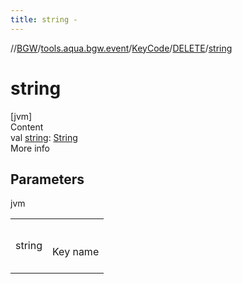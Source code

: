 ```yaml
---
title: string -
---
```

//[BGW](../../../../index.md)/[tools.aqua.bgw.event](../../index.md)/[KeyCode](../index.md)/[DELETE](index.md)/[string](string.md)



# string  
[jvm]  
Content  
val [string](string.md): [String](https://kotlinlang.org/api/latest/jvm/stdlib/kotlin/-string/index.html)  
More info  


## Parameters  
  
jvm  
  
| | |
|---|---|
| <a name="tools.aqua.bgw.event/KeyCode.DELETE/string/#/PointingToDeclaration/"></a>string| <a name="tools.aqua.bgw.event/KeyCode.DELETE/string/#/PointingToDeclaration/"></a><br><br>Key name<br><br>|
  
  



